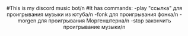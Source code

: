 <div align="center">
#This is my discord music bot/n
#It has commands: 
-play "ссылка" для проигрывания музыки из ютуба/n
-fonk для проигрывания фонка/n
-morgen для проигрывания Моргенштерна/n
-stop закончить проигрывание музыки/n
</div>
